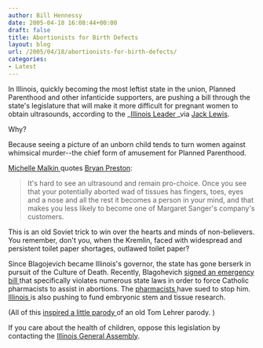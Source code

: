 ```yaml
---
author: Bill Hennessy
date: 2005-04-18 16:08:44+00:00
draft: false
title: Abortionists for Birth Defects
layout: blog
url: /2005/04/18/abortionists-for-birth-defects/
categories:
- Latest
---
```


In Illinois, quickly becoming the most leftist state in the union, Planned Parenthood and other infanticide supporters, are pushing a bill through the state's legislature that will make it more difficult for pregnant women to obtain ultrasounds, according to the _[Illinois Leader ](https://www.illinoisleader.com/news/newsview.asp?c=24417)_via [Jack Lewis](https://jacklewis.net/weblog/archives/2005/04/hiding_the_trut.php).

Why?

Because seeing a picture of an unborn child tends to turn women against whimsical murder--the chief form of amusement for Planned Parenthood.

[Michelle Malkin ](https://michellemalkin.com/archives/002114.htm)quotes [Bryan Preston](https://junkyardblog.net/archives/week_2005_04_10.html#004216):


> It's hard to see an ultrasound and remain pro-choice. Once you see that your potentially aborted wad of tissues has fingers, toes, eyes and a nose and all the rest it becomes a person in your mind, and that makes you less likely to become one of Margaret Sanger's company's customers.



This is an old Soviet trick to win over the hearts and minds of non-believers.  You remember, don't you, when the Kremlin, faced with widespread and persistent toilet paper shortages, outlawed toilet paper?

Since Blagojevich became Illinois's governor, the state has gone berserk in pursuit of the Culture of Death.  Recently, Blagohevich [signed an emergency bill ](https://www.ifrl.org/press_releases/050414/)that specifically violates numerous state laws in order to force Catholic pharmacists to assist in abortions.  The [pharmacists ](https://www.cnsnews.com/ViewCulture.asp?Page=/Culture/archive/200504/CUL20050414b.html)have sued to stop him.  [Illinois ](https://www.ifrl.org/alert/regen/)is also pushing to fund embryonic stem and tissue research.

(All of this [inspired a little parody ](https://www.hennessysview.com/?p=680)of an old Tom Lehrer parody.  )

If you care about the health of children, oppose this legislation by contacting the [Illinois General Assembly](https://www.ilga.gov/).


